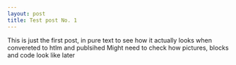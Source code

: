 ```yaml
---
layout: post
title: Test post No. 1
---
```


This is just the first post, in pure text to see how it actually looks when convereted to htlm and publsihed
Might need to check how pictures, blocks and code look like later